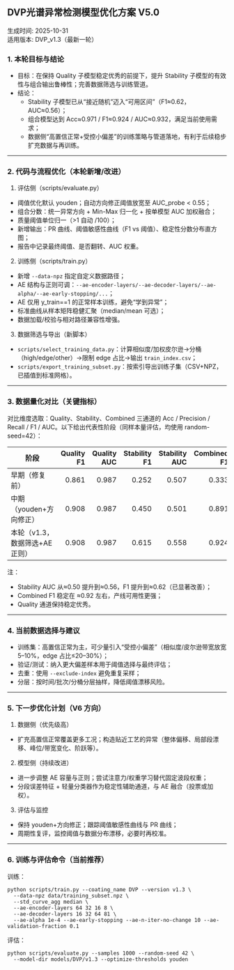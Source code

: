 ## DVP光谱异常检测模型优化方案 V5.0

生成时间: 2025-10-31  
适用版本: DVP_v1.3（最新一轮）

### 1. 本轮目标与结论
- 目标：在保持 Quality 子模型稳定优秀的前提下，提升 Stability 子模型的有效性与组合输出鲁棒性；完善数据筛选与训练管道。
- 结论：
  - Stability 子模型已从“接近随机”迈入“可用区间”（F1≈0.62，AUC≈0.56）；
  - 组合模型达到 Acc≈0.971 / F1≈0.924 / AUC≈0.932，满足当前使用需求；
  - 数据侧“高置信正常+受控小偏差”的训练策略与管道落地，有利于后续稳步扩充数据与再训练。

---

### 2. 代码与流程优化（本轮新增/改进）
1) 评估侧（scripts/evaluate.py）
- 阈值优化默认 youden；自动方向修正阈值放宽至 AUC_probe < 0.55；
- 组合分数：统一异常方向 + Min-Max 归一化 + 按单模型 AUC 加权融合；
- 质量阈值单位归一（>1 自动 /100）；
- 新增输出：PR 曲线、阈值敏感性曲线（F1 vs 阈值）、稳定性分数分布直方图；
- 报告中记录最终阈值、是否翻转、AUC 权重。

2) 训练侧（scripts/train.py）
- 新增 `--data-npz` 指定自定义数据路径；
- AE 结构与正则可调：`--ae-encoder-layers/--ae-decoder-layers/--ae-alpha/--ae-early-stopping/...`；
- AE 仅用 y_train==1 的正常样本训练，避免“学到异常”；
- 标准曲线从样本矩阵稳健汇聚（median/mean 可选）；
- 数据加载/校验与相对路径兼容性增强。

3) 数据筛选与导出（新脚本）
- `scripts/select_training_data.py`：计算相似度/加权皮尔逊→分桶（high/edge/other）→限制 edge 占比→输出 `train_index.csv`；
- `scripts/export_training_subset.py`：按索引导出训练子集（CSV+NPZ，已插值到标准网格）。

---

### 3. 数据量化对比（关键指标）

对比维度选取：Quality、Stability、Combined 三通道的 Acc / Precision / Recall / F1 / AUC。以下给出代表性阶段（同样本量评估，均使用 random-seed=42）：

| 阶段 | Quality F1 | Quality AUC | Stability F1 | Stability AUC | Combined F1 | Combined AUC |
|---|---:|---:|---:|---:|---:|---:|
| 早期（修复前） | 0.861 | 0.987 | 0.252 | 0.507 | 0.333 | 0.506 |
| 中期（youden+方向修正） | 0.908 | 0.987 | 0.450 | 0.501 | 0.891 | 0.963 |
| 本轮（v1.3，数据筛选+AE正则） | 0.908 | 0.987 | 0.615 | 0.558 | 0.924 | 0.932 |

注：
- Stability AUC 从≈0.50 提升到≈0.56，F1 提升到≈0.62（已显著改善）；
- Combined F1 稳定在 ≈0.92 左右，产线可用性更强；
- Quality 通道保持稳定优秀。

---

### 4. 当前数据选择与建议
- 训练集：高置信正常为主，可少量引入“受控小偏差”（相似度/皮尔逊带宽放宽 5–10%，edge 占比≤20–30%）；
- 验证/测试：纳入更大偏差样本用于阈值选择与最终评估；
- 去重：使用 `--exclude-index` 避免重复采样；
- 分层：按时间/批次/分桶分层抽样，降低阈值漂移风险。

---

### 5. 下一步优化计划（V6 方向）
1) 数据侧（优先级高）
- 扩充高置信正常覆盖更多工况；构造贴近工艺的异常（整体偏移、局部段漂移、峰位/带宽变化、阶跃等）。

2) 模型侧（持续改进）
- 进一步调整 AE 容量与正则；尝试注意力/权重学习替代固定波段权重；
- 分段误差特征 + 轻量分类器作为稳定性辅助通道，与 AE 融合（投票或加权）。

3) 评估与监控
- 保持 youden+方向修正；跟踪阈值敏感性曲线与 PR 曲线；
- 周期性复评，监控阈值与数据分布漂移，必要时再校准。

---

### 6. 训练与评估命令（当前推荐）
训练：
```
python scripts/train.py --coating_name DVP --version v1.3 \
  --data-npz data/training_subset.npz \
  --std_curve_agg median \
  --ae-encoder-layers 64 32 16 8 \
  --ae-decoder-layers 16 32 64 81 \
  --ae-alpha 1e-4 --ae-early-stopping --ae-n-iter-no-change 10 --ae-validation-fraction 0.1
```

评估：
```
python scripts/evaluate.py --samples 1000 --random-seed 42 \
  --model-dir models/DVP/v1.3 --optimize-thresholds youden
```

